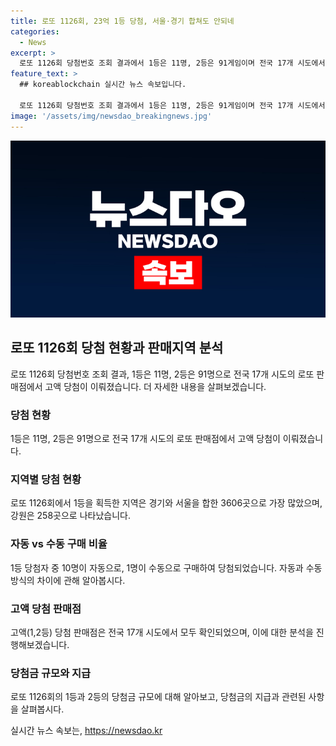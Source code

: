 ```yaml
---
title: 로또 1126회, 23억 1등 당첨, 서울·경기 합쳐도 안되네
categories:
  - News
excerpt: >
  로또 1126회 당첨번호 조회 결과에서 1등은 11명, 2등은 91게임이며 전국 17개 시도에서 로또 고액(1,2등) 당첨 판매점이 나왔다. 1등 당첨자들은 23억원씩을 받았으며, 이 중 10명은 자동으로, 1명은 수동으로 당첨됐다. 한편, 2등은 4807만원씩을 받게 됐고, 3등부터 5등까지의 당첨 상금도 공개돼 있었다. 로또 1126회 당첨번호 조회 결과에 대한 자세한 내용은 더팩트홈페이지에서 확인할 수 있다.
feature_text: >
  ## koreablockchain 실시간 뉴스 속보입니다.

  로또 1126회 당첨번호 조회 결과에서 1등은 11명, 2등은 91게임이며 전국 17개 시도에서 로또 고액(1,2등) 당첨 판매점이 나왔다. 1등 당첨자들은 23억원씩을 받았으며, 이 중 10명은 자동으로, 1명은 수동으로 당첨됐다. 한편, 2등은 4807만원씩을 받게 됐고, 3등부터 5등까지의 당첨 상금도 공개돼 있었다. 로또 1126회 당첨번호 조회 결과에 대한 자세한 내용은 더팩트홈페이지에서 확인할 수 있다.
image: '/assets/img/newsdao_breakingnews.jpg'
---
```


<p><img src="/assets/img/newsdao_breakingnews.jpg" alt="koreablockchain 속보" /></p>

<h2 data-ke-size="size26">로또 1126회 당첨 현황과 판매지역 분석</h2>

<p data-ke-size="size16">로또 1126회 당첨번호 조회 결과, 1등은 11명, 2등은 91명으로 전국 17개 시도의 로또 판매점에서 고액 당첨이 이뤄졌습니다. 더 자세한 내용을 살펴보겠습니다.</p>

<h3>당첨 현황</h3>

<p data-ke-size="size16">1등은 11명, 2등은 91명으로 전국 17개 시도의 로또 판매점에서 고액 당첨이 이뤄졌습니다.</p>

<h3>지역별 당첨 현황</h3>

<p data-ke-size="size16">로또 1126회에서 1등을 획득한 지역은 경기와 서울을 합한 3606곳으로 가장 많았으며, 강원은 258곳으로 나타났습니다.</p>

<h3>자동 vs 수동 구매 비율</h3>

<p data-ke-size="size16">1등 당첨자 중 10명이 자동으로, 1명이 수동으로 구매하여 당첨되었습니다. 자동과 수동 방식의 차이에 관해 알아봅시다.</p>

<h3>고액 당첨 판매점</h3>

<p data-ke-size="size16">고액(1,2등) 당첨 판매점은 전국 17개 시도에서 모두 확인되었으며, 이에 대한 분석을 진행해보겠습니다.</p>

<h3>당첨금 규모와 지급</h3>

<p data-ke-size="size16">로또 1126회의 1등과 2등의 당첨금 규모에 대해 알아보고, 당첨금의 지급과 관련된 사항을 살펴봅시다.</p>
실시간 뉴스 속보는, <a href="https://newsdao.kr" rel="dofollow">https://newsdao.kr</a>


